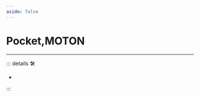 ```yaml
---
aside: false
---
```

# Pocket,MOTON

---

<!-- =================================================== -->
<!-- =================================================== -->
<!-- =================================================== -->
<!-- =================================================== -->
<!-- =================================================== -->
::: details 🛠

-

:::
